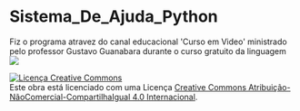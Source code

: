 # Sistema_De_Ajuda_Python
Fiz o programa atravez do canal educacional 'Curso em Video' ministrado pelo professor Gustavo Guanabara durante o curso gratuito da linguagem
![](https://img.shields.io/badge/Python-FFD43B?style=for-the-badge&logo=python&logoColor=blue)

<a rel="license" href="http://creativecommons.org/licenses/by-nc-sa/4.0/"><img alt="Licença Creative Commons" style="border-width:0" src="https://i.creativecommons.org/l/by-nc-sa/4.0/88x31.png" /></a><br />Este obra está licenciado com uma Licença <a rel="license" href="http://creativecommons.org/licenses/by-nc-sa/4.0/">Creative Commons Atribuição-NãoComercial-CompartilhaIgual 4.0 Internacional</a>.
